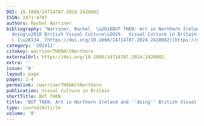 ```yaml
---
DOI: 10.1080/14714787.2024.2428082
ISSN: 1471-4787
authors: Rachel Warriner
bibliography: "Warriner, Rachel. \u2018BUT THEN: Art in Northern Ireland and \u201C\
  doing\u201D British Visual Culture\u2019. _Visual Culture in Britain_ 0, no. 0 (n.d.):\
  \ 1\u20134. [https://doi.org/10.1080/14714787.2024.2428082](https://doi.org/10.1080/14714787.2024.2428082)."
category: '202412'
citekey: warrinerTHENArtNorthern
externalUrl: https://doi.org/10.1080/14714787.2024.2428082
extra: ''
issue: '0'
layout: page
pages: 1-4
permalink: /warrinerTHENArtNorthern
publication: Visual Culture in Britain
shortTitle: BUT THEN
title: 'BUT THEN: Art in Northern Ireland and ''doing'' British Visual Culture'
type: journalArticle
volume: '0'
---
```

